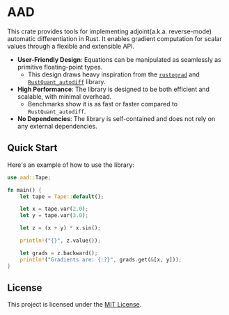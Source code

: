 # AAD

This crate provides tools for implementing adjoint(a.k.a. reverse-mode) automatic differentiation in Rust. It
enables gradient computation for scalar values through a flexible and extensible API.

- **User-Friendly Design**: Equations can be manipulated as seamlessly as primitive floating-point types.
  - This design draws heavy inspiration from the [`rustograd`](https://github.com/msakuta/rustograd) and [
    `RustQuant_autodiff`](https://github.com/avhz/RustQuant/tree/main/crates/RustQuant_autodiff) library.
- **High Performance**: The library is designed to be both efficient and scalable, with minimal overhead.
  - Benchmarks show it is as fast or faster compared to `RustQuant_autodiff`.
- **No Dependencies**: The library is self-contained and does not rely on any external dependencies.

## Quick Start

Here's an example of how to use the library:

```rust
use aad::Tape;

fn main() {
    let tape = Tape::default();

    let x = tape.var(2.0);
    let y = tape.var(3.0);

    let z = (x + y) * x.sin();

    println!("{}", z.value());

    let grads = z.backward();
    println!("Gradients are: {:?}", grads.get(&[x, y]));
}
```

## License

This project is licensed under the [MIT License](LICENSE).

